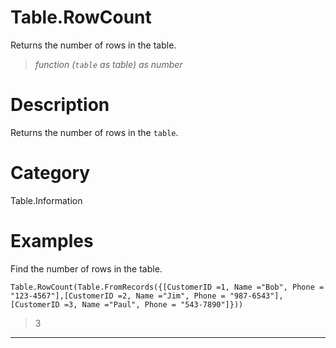 # Table.RowCount
Returns the number of rows in the table.
> _function (<code>table</code> as table) as number_

# Description 
Returns the number of rows in the <code>table</code>.
# Category 
Table.Information
# Examples 
Find the number of rows in the table.
```
Table.RowCount(Table.FromRecords({[CustomerID =1, Name ="Bob", Phone = "123-4567"],[CustomerID =2, Name ="Jim", Phone = "987-6543"],[CustomerID =3, Name ="Paul", Phone = "543-7890"]}))
```
> 3

***
